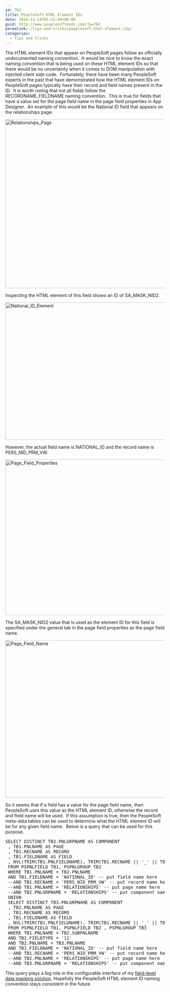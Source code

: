 ```yaml
---
id: 762
title: PeopleSoft HTML Element IDs
date: 2016-11-14T05:21:49+00:00
guid: http://www.peoplesoftmods.com/?p=762
permalink: /tips-and-tricks/peoplesoft-html-element-ids/
categories:
  - Tips and Tricks
---
```

The HTML element IDs that appear on PeopleSoft pages follow an officially undocumented naming convention.  It would be nice to know the exact naming convention that is being used on these HTML element IDs so that there would be no uncertainty when it comes to DOM manipulation with injected client side code.  Fortunately, there have been many PeopleSoft experts in the past that have demonstrated how the HTML element IDs on PeopleSoft pages typically have their record and field names present in the ID.  It is worth noting that not all fields follow the RECORDNAME_FIELDNAME naming convention.  This is true for fields that have a value set for the page field name in the page field properties in App Designer.  An example of this would be the National ID field that appears on the relationships page.

<!--more-->

[<img class="alignnone size-full wp-image-763" src="http://www.peoplesoftmods.com/wp-content/uploads/2016/11/Relationships_Page.png" alt="Relationships_Page" width="1277" height="532" srcset="http://www.peoplesoftmods.com/wp-content/uploads/2016/11/Relationships_Page.png 1277w, http://www.peoplesoftmods.com/wp-content/uploads/2016/11/Relationships_Page-300x125.png 300w, http://www.peoplesoftmods.com/wp-content/uploads/2016/11/Relationships_Page-768x320.png 768w, http://www.peoplesoftmods.com/wp-content/uploads/2016/11/Relationships_Page-1024x427.png 1024w, http://www.peoplesoftmods.com/wp-content/uploads/2016/11/Relationships_Page-912x380.png 912w" sizes="(max-width: 1277px) 100vw, 1277px" />](http://www.peoplesoftmods.com/wp-content/uploads/2016/11/Relationships_Page.png)

Inspecting the HTML element of this field shows an ID of SA\_MASK\_NID2.

[<img class="alignnone size-full wp-image-764" src="http://www.peoplesoftmods.com/wp-content/uploads/2016/11/National_ID_Element.png" alt="National_ID_Element" width="837" height="433" srcset="http://www.peoplesoftmods.com/wp-content/uploads/2016/11/National_ID_Element.png 837w, http://www.peoplesoftmods.com/wp-content/uploads/2016/11/National_ID_Element-300x155.png 300w, http://www.peoplesoftmods.com/wp-content/uploads/2016/11/National_ID_Element-768x397.png 768w, http://www.peoplesoftmods.com/wp-content/uploads/2016/11/National_ID_Element-735x380.png 735w" sizes="(max-width: 837px) 100vw, 837px" />](http://www.peoplesoftmods.com/wp-content/uploads/2016/11/National_ID_Element.png)

However, the actual field name is NATIONAL\_ID and the record name is PERS\_NID\_PRM\_VW.

[<img class="alignnone size-full wp-image-765" src="http://www.peoplesoftmods.com/wp-content/uploads/2016/11/Page_Field_Properties.png" alt="Page_Field_Properties" width="1046" height="490" srcset="http://www.peoplesoftmods.com/wp-content/uploads/2016/11/Page_Field_Properties.png 1046w, http://www.peoplesoftmods.com/wp-content/uploads/2016/11/Page_Field_Properties-300x141.png 300w, http://www.peoplesoftmods.com/wp-content/uploads/2016/11/Page_Field_Properties-768x360.png 768w, http://www.peoplesoftmods.com/wp-content/uploads/2016/11/Page_Field_Properties-1024x480.png 1024w, http://www.peoplesoftmods.com/wp-content/uploads/2016/11/Page_Field_Properties-811x380.png 811w" sizes="(max-width: 1046px) 100vw, 1046px" />](http://www.peoplesoftmods.com/wp-content/uploads/2016/11/Page_Field_Properties.png)

The SA\_MASK\_NID2 value that is used as the element ID for this field is specified under the general tab in the page field properties as the page field name.

[<img class="alignnone size-full wp-image-766" src="http://www.peoplesoftmods.com/wp-content/uploads/2016/11/Page_Field_Name.png" alt="Page_Field_Name" width="1029" height="496" srcset="http://www.peoplesoftmods.com/wp-content/uploads/2016/11/Page_Field_Name.png 1029w, http://www.peoplesoftmods.com/wp-content/uploads/2016/11/Page_Field_Name-300x145.png 300w, http://www.peoplesoftmods.com/wp-content/uploads/2016/11/Page_Field_Name-768x370.png 768w, http://www.peoplesoftmods.com/wp-content/uploads/2016/11/Page_Field_Name-1024x494.png 1024w, http://www.peoplesoftmods.com/wp-content/uploads/2016/11/Page_Field_Name-788x380.png 788w" sizes="(max-width: 1029px) 100vw, 1029px" />](http://www.peoplesoftmods.com/wp-content/uploads/2016/11/Page_Field_Name.png)

So it seems that if a field has a value for the page field name, then PeopleSoft uses this value as the HTML element ID, otherwise the record and field name will be used.  If this assumption is true, then the PeopleSoft meta-data tables can be used to determine what the HTML element ID will be for any given field name.  Below is a query that can be used for this purpose.

<pre>SELECT DISTINCT TB2.PNLGRPNAME AS COMPONENT 
 , TB1.PNLNAME AS PAGE 
 , TB1.RECNAME AS RECORD
 , TB1.FIELDNAME AS FIELD 
 , NVL(TRIM(TB1.PNLFIELDNAME), TRIM(TB1.RECNAME || '_' || TB1.FIELDNAME)) AS ELEMENT_ID 
 FROM PSPNLFIELD TB1, PSPNLGROUP TB2 
 WHERE TB1.PNLNAME = TB2.PNLNAME
 AND TB1.FIELDNAME = 'NATIONAL_ID' -- put field name here
 --AND TB1.RECNAME = 'PERS_NID_PRM_VW' -- put record name here
 --AND TB1.PNLNAME = 'RELATIONSHIPS' -- put page name here
 --AND TB2.PNLGRPNAME = 'RELATIONSHIPS' -- put component name here
 UNION 
 SELECT DISTINCT TB3.PNLGRPNAME AS COMPONENT 
 , TB2.PNLNAME AS PAGE 
 , TB1.RECNAME AS RECORD
 , TB1.FIELDNAME AS FIELD 
 , NVL(TRIM(TB1.PNLFIELDNAME), TRIM(TB1.RECNAME || '_' || TB1.FIELDNAME)) AS ELEMENT_ID 
 FROM PSPNLFIELD TB1, PSPNLFIELD TB2 , PSPNLGROUP TB3 
 WHERE TB1.PNLNAME = TB2.SUBPNLNAME 
 AND TB2.FIELDTYPE = '11'
 AND TB2.PNLNAME = TB3.PNLNAME 
 AND TB1.FIELDNAME = 'NATIONAL_ID' -- put field name here
 --AND TB1.RECNAME = 'PERS_NID_PRM_VW' -- put record name here
 --AND TB2.PNLNAME = 'RELATIONSHIPS' -- put page name here
 --AND TB3.PNLGRPNAME = 'RELATIONSHIPS' -- put component name here</pre>

This query plays a big role in the configurable interface of my [field-level data masking solution](https://youtu.be/RJUSCyy1rKg). Hopefully the PeopleSoft HTML element ID naming convention stays consistent in the future.